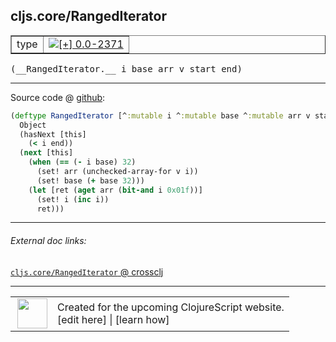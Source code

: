 ## cljs.core/RangedIterator



 <table border="1">
<tr>
<td>type</td>
<td><a href="https://github.com/cljsinfo/cljs-api-docs/tree/0.0-2371"><img valign="middle" alt="[+] 0.0-2371" title="Added in 0.0-2371" src="https://img.shields.io/badge/+-0.0--2371-lightgrey.svg"></a> </td>
</tr>
</table>


 <samp>
(__RangedIterator.__ i base arr v start end)<br>
</samp>

---







Source code @ [github](https://github.com/clojure/clojurescript/blob/r3178/src/cljs/cljs/core.cljs#L4538-L4548):

```clj
(deftype RangedIterator [^:mutable i ^:mutable base ^:mutable arr v start end]
  Object
  (hasNext [this]
    (< i end))
  (next [this]
    (when (== (- i base) 32)
      (set! arr (unchecked-array-for v i))
      (set! base (+ base 32)))
    (let [ret (aget arr (bit-and i 0x01f))]
      (set! i (inc i))
      ret)))
```

<!--
Repo - tag - source tree - lines:

 <pre>
clojurescript @ r3178
└── src
    └── cljs
        └── cljs
            └── <ins>[core.cljs:4538-4548](https://github.com/clojure/clojurescript/blob/r3178/src/cljs/cljs/core.cljs#L4538-L4548)</ins>
</pre>

-->

---



###### External doc links:

[`cljs.core/RangedIterator` @ crossclj](http://crossclj.info/fun/cljs.core.cljs/RangedIterator.html)<br>

---

 <table>
<tr><td>
<img valign="middle" align="right" width="48px" src="http://i.imgur.com/Hi20huC.png">
</td><td>
Created for the upcoming ClojureScript website.<br>
[edit here] | [learn how]
</td></tr></table>

[edit here]:https://github.com/cljsinfo/cljs-api-docs/blob/master/cljsdoc/cljs.core_RangedIterator.cljsdoc
[learn how]:https://github.com/cljsinfo/cljs-api-docs/wiki/cljsdoc-files

<!--

This information was too distracting to show to readers, but I'll leave it
commented here since it is helpful to:

- pretty-print the data used to generate this document
- and show how to retrieve that data



The API data for this symbol:

```clj
{:ns "cljs.core",
 :name "RangedIterator",
 :type "type",
 :signature ["[i base arr v start end]"],
 :source {:code "(deftype RangedIterator [^:mutable i ^:mutable base ^:mutable arr v start end]\n  Object\n  (hasNext [this]\n    (< i end))\n  (next [this]\n    (when (== (- i base) 32)\n      (set! arr (unchecked-array-for v i))\n      (set! base (+ base 32)))\n    (let [ret (aget arr (bit-and i 0x01f))]\n      (set! i (inc i))\n      ret)))",
          :title "Source code",
          :repo "clojurescript",
          :tag "r3178",
          :filename "src/cljs/cljs/core.cljs",
          :lines [4538 4548]},
 :full-name "cljs.core/RangedIterator",
 :full-name-encode "cljs.core_RangedIterator",
 :history [["+" "0.0-2371"]]}

```

Retrieve the API data for this symbol:

```clj
;; from Clojure REPL
(require '[clojure.edn :as edn])
(-> (slurp "https://raw.githubusercontent.com/cljsinfo/cljs-api-docs/catalog/cljs-api.edn")
    (edn/read-string)
    (get-in [:symbols "cljs.core/RangedIterator"]))
```

-->
